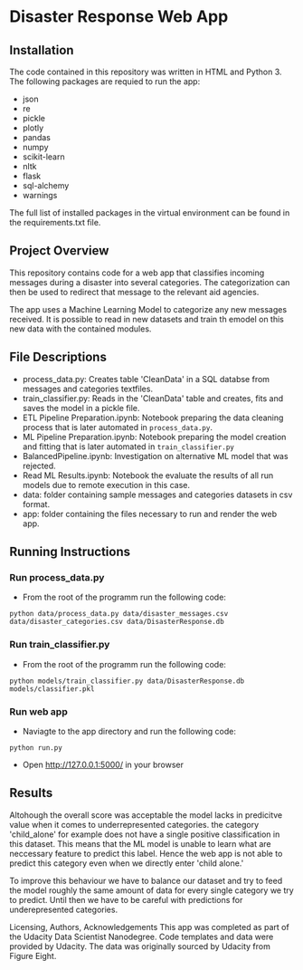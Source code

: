 # Disaster Response Web App

## Installation
The code contained in this repository was written in HTML and Python 3. The following packages are requied to run the app:

- json
- re
- pickle
- plotly
- pandas
- numpy
- scikit-learn
- nltk
- flask
- sql-alchemy
- warnings

The full list of installed packages in the virtual environment can be found in the requirements.txt file.

## Project Overview
This repository contains code for a web app that classifies incoming messages during a disaster into several categories. The categorization can then be used to redirect that message  to the relevant aid agencies.

The app uses a Machine Learning Model to categorize any new messages received. It is possible to read in new datasets and train th emodel on this new data with the contained modules.

## File Descriptions
- process_data.py: Creates table 'CleanData' in a SQL databse from messages and categories textfiles.
- train_classifier.py: Reads in the 'CleanData' table and creates, fits and saves the model in a pickle file. 
- ETL Pipeline Preparation.ipynb: Notebook preparing the data cleaning process that is later automated in `process_data.py`.
- ML Pipeline Preparation.ipynb: Notebook preparing the model creation and fitting that is later automated in `train_classifier.py`
- BalancedPipeline.ipynb: Investigation on alternative ML model that was rejected.
- Read ML Results.ipynb: Notebook the evaluate the results of all run models due to remote execution in this case.
- data: folder containing sample messages and categories datasets in csv format.
- app: folder containing the files necessary to run and render the web app.

## Running Instructions
### Run process_data.py
- From the root of the programm run the following code:

`python data/process_data.py data/disaster_messages.csv data/disaster_categories.csv data/DisasterResponse.db`
### Run train_classifier.py
- From the root of the programm run the following code:

`python models/train_classifier.py data/DisasterResponse.db models/classifier.pkl`
### Run web app
- Naviagte to the app directory and run the following code: 

`python run.py`

- Open http://127.0.0.1:5000/ in your browser

## Results
Altohough the overall score was acceptable the model lacks in predicitve value when it comes to underrepresented categories. the category 'child_alone' for example does not have a single positive classification in this dataset. This means that the ML model is unable to learn what are neccessary feature to predict this label. Hence the web app is not able to predict this category even when we directly enter 'child alone.'

To improve this behaviour we have to balance our dataset and try to feed the model roughly the same amount of data for every single category we try to predict. Until then we have to be careful with predictions for underepresented categories.   

Licensing, Authors, Acknowledgements
This app was completed as part of the Udacity Data Scientist Nanodegree. Code templates and data were provided by Udacity. The data was originally sourced by Udacity from Figure Eight.